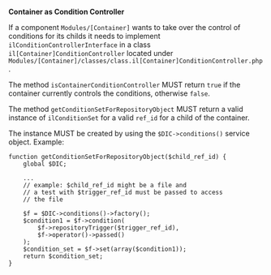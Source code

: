 **Container as Condition Controller**

If a component `Modules/[Container]` wants to take over the control of conditions for its childs it needs to implement `ilConditionControllerInterface` in a class `il[Container]ConditionController` located under `Modules/[Container]/classes/class.il[Container]ConditionController.php`.

The method `isContainerConditionController` MUST return `true` if the container currently controls the conditions, otherwise `false`.

The method `getConditionSetForRepositoryObject` MUST return a valid instance of `ilConditionSet` for a valid `ref_id` for a child of the container.

The instance MUST be created by using the `$DIC->conditions()` service object. Example:

```
function getConditionSetForRepositoryObject($child_ref_id) {
	global $DIC;
	
	...
	// example: $child_ref_id might be a file and
	// a test with $trigger_ref_id must be passed to access
	// the file
	
	$f = $DIC->conditions()->factory();
	$condition1 = $f->condition(
		$f->repositoryTrigger($trigger_ref_id),
		$f->operator()->passed()
	);
	$condition_set = $f->set(array($condition1));
	return $condition_set;
}
```